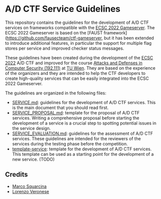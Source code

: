 A/D CTF Service Guidelines
==========================

This repository contains the guidelines for the development of A/D CTF services on frameworks compatible with the [ECSC 2022 Gameserver](https://github.com/ECSC2022/ctf-gameserver). The ECSC 2022 Gameserver is based on the [FAUST framework](https://github.com/fausecteam/ctf-gameserver, but it has been extended to introduce additional features, in particular the support for multiple flag stores per service and improved checker status messages.

These guidelines have been created during the development of the [ECSC 2022](https://ad.ecsc2022.eu/) A/D CTF and improved for the course [Attacks and Defenses in Computer Security (192.111)](https://tiss.tuwien.ac.at/course/educationDetails.xhtml?dswid=1954&dsrid=447&courseNr=192111) at [TU Wien](https://www.tuwien.at/). They are based on the experience of the organizers and they are intended to help the CTF developers to create high-quality services that can be easily integrated into the ECSC 2022 Gameserver.

The guidelines are organized in the following files:
* [SERVICE.md](SERVICE.md): guidelines for the development of A/D CTF services. This is the main document that you should read first.
* [SERVICE_PROPOSAL.md](SERVICE_PROPOSAL.md): template for the proposal of A/D CTF services. Writing a comprehensive proposal before starting the development of a service is a crucial step to spotting potential issues in the service design.
* [SERVICE_EVALUATION.md](SERVICE_EVALUATION.md): guidelines for the assessment of A/D CTF services. These guidelines are intended for the reviewers of the services during the testing phase before the competition.
* [template-service](template-service/): template for the development of A/D CTF services. This template can be used as a starting point for the development of a new service. (TODO)


Credits
-------
* [Marco Squarcina](https://minimalblue.com/)
* [Lorenzo Veronese](https://informatics.tuwien.ac.at/people/lorenzo-veronese)


